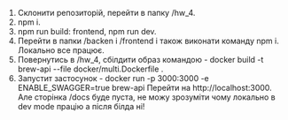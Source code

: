 1. Склонити репозиторій, перейти в папку /hw_4.
2. npm i.
3. npm run build: frontend, npm run dev.
4. Перейти в папки /backen і /frontend і також виконати команду npm i. Локально все працює.
5. Повернутись в /hw_4, cбілдити образ командою - docker build -t brew-api --file docker/multi.Dockerfile .
6. Запустит застосунок - docker run -p 3000:3000 -e ENABLE_SWAGGER=true brew-api
   Перейти на http://localhost:3000. Але сторінка /docs буде пуста, не можу зрозуміти чому локально в dev mode працію а після білда ні!
